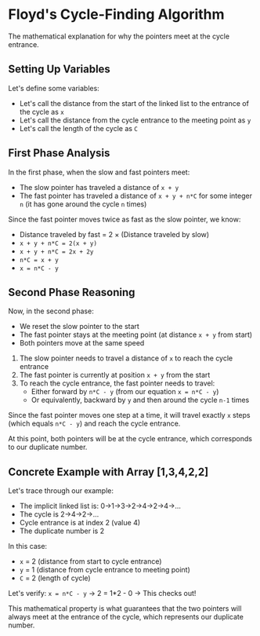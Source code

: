 # Floyd's Cycle-Finding Algorithm

The mathematical explanation for why the pointers meet at the cycle entrance.

## Setting Up Variables

Let's define some variables:

- Let's call the distance from the start of the linked list to the entrance of the cycle as `x`
- Let's call the distance from the cycle entrance to the meeting point as `y`
- Let's call the length of the cycle as `C`

## First Phase Analysis

In the first phase, when the slow and fast pointers meet:

- The slow pointer has traveled a distance of `x + y`
- The fast pointer has traveled a distance of `x + y + n*C` for some integer `n` (it has gone around the cycle `n` times)

Since the fast pointer moves twice as fast as the slow pointer, we know:

- Distance traveled by fast = 2 × (Distance traveled by slow)
- `x + y + n*C = 2(x + y)`
- `x + y + n*C = 2x + 2y`
- `n*C = x + y`
- `x = n*C - y`

## Second Phase Reasoning

Now, in the second phase:

- We reset the slow pointer to the start
- The fast pointer stays at the meeting point (at distance `x + y` from start)
- Both pointers move at the same speed

1. The slow pointer needs to travel a distance of `x` to reach the cycle entrance
2. The fast pointer is currently at position `x + y` from the start
3. To reach the cycle entrance, the fast pointer needs to travel:
   - Either forward by `n*C - y` (from our equation `x = n*C - y`)
   - Or equivalently, backward by `y` and then around the cycle `n-1` times

Since the fast pointer moves one step at a time, it will travel exactly `x` steps (which equals `n*C - y`) and reach the cycle entrance.

At this point, both pointers will be at the cycle entrance, which corresponds to our duplicate number.

## Concrete Example with Array [1,3,4,2,2]

Let's trace through our example:

- The implicit linked list is: 0→1→3→2→4→2→4→...
- The cycle is 2→4→2→...
- Cycle entrance is at index 2 (value 4)
- The duplicate number is 2

In this case:

- `x` = 2 (distance from start to cycle entrance)
- `y` = 1 (distance from cycle entrance to meeting point)
- `C` = 2 (length of cycle)

Let's verify: `x = n*C - y` → 2 = 1\*2 - 0 → This checks out!

This mathematical property is what guarantees that the two pointers will always meet at the entrance of the cycle, which represents our duplicate number.
